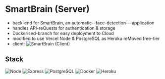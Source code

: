 # SmartBrain (Server)

* back-end for SmartBrain, an automatic--face-detection---application
* handles API-reQuests for authentication & storage
* Dockerised-branch for easy deployment to Cloud
* modified to use Vercel Node & PostgreSQL as Heroku reMoved free-tier
* client: ![SmartBrain (Client)](https://github.com/axon4/smartBrain-client)

## Stack

![Node](https://img.shields.io/badge/-Node-339933?style=flat-square&logo=Node.js&logoColor=white)
![Express](https://img.shields.io/badge/-Express-FFFFFF?style=flat-square&logo=Express&logoColor=black)
![PostgreSQL](https://img.shields.io/badge/-PostgreSQL-336791?style=flat-square&logo=postgresql&logoColor=white)
![Docker](https://img.shields.io/badge/-Docker-2496ED?style=flat-square&logo=Docker&logoColor=white)
![Heroku](https://img.shields.io/badge/-Heroku-430098?style=flat-square&logo=heroku)